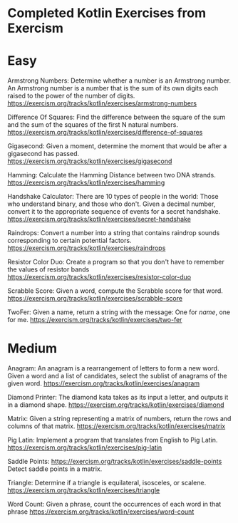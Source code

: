 # Completed Kotlin Exercises from Exercism

# Easy
Armstrong Numbers: Determine whether a number is an Armstrong number. An Armstrong number is a number that is the sum of its own digits each raised to the power of the number of digits.
https://exercism.org/tracks/kotlin/exercises/armstrong-numbers

Difference Of Squares: Find the difference between the square of the sum and the sum of the squares of the first N natural numbers.
https://exercism.org/tracks/kotlin/exercises/difference-of-squares

Gigasecond: Given a moment, determine the moment that would be after a gigasecond has passed.
https://exercism.org/tracks/kotlin/exercises/gigasecond

Hamming: Calculate the Hamming Distance between two DNA strands.
https://exercism.org/tracks/kotlin/exercises/hamming

Handshake Calculator: There are 10 types of people in the world: Those who understand binary, and those who don't. Given a decimal number, convert it to the appropriate sequence of events for a secret handshake.
https://exercism.org/tracks/kotlin/exercises/secret-handshake

Raindrops: Convert a number into a string that contains raindrop sounds corresponding to certain potential factors.
https://exercism.org/tracks/kotlin/exercises/raindrops

Resistor Color Duo: Create a program so that you don't have to remember the values of resistor bands
https://exercism.org/tracks/kotlin/exercises/resistor-color-duo

Scrabble Score: Given a word, compute the Scrabble score for that word.
https://exercism.org/tracks/kotlin/exercises/scrabble-score

TwoFer: Given a name, return a string with the message: One for *name*, one for me.
https://exercism.org/tracks/kotlin/exercises/two-fer

# Medium
Anagram: An anagram is a rearrangement of letters to form a new word. Given a word and a list of candidates, select the sublist of anagrams of the given word.
https://exercism.org/tracks/kotlin/exercises/anagram

Diamond Printer: The diamond kata takes as its input a letter, and outputs it in a diamond shape.
https://exercism.org/tracks/kotlin/exercises/diamond

Matrix: Given a string representing a matrix of numbers, return the rows and columns of that matrix.
https://exercism.org/tracks/kotlin/exercises/matrix

Pig Latin: Implement a program that translates from English to Pig Latin.
https://exercism.org/tracks/kotlin/exercises/pig-latin

Saddle Points: https://exercism.org/tracks/kotlin/exercises/saddle-points
Detect saddle points in a matrix.

Triangle: Determine if a triangle is equilateral, isosceles, or scalene.
https://exercism.org/tracks/kotlin/exercises/triangle

Word Count: Given a phrase, count the occurrences of each word in that phrase
https://exercism.org/tracks/kotlin/exercises/word-count



